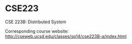 # CSE223
CSE 223B: Distributed System

Corresponding course website: 
http://cseweb.ucsd.edu/classes/sp14/cse223B-a/index.html
